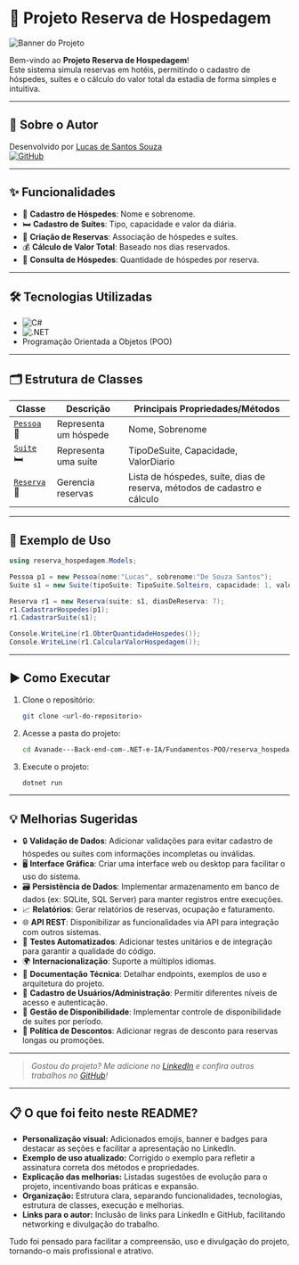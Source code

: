 # 🏨 Projeto Reserva de Hospedagem

![Banner do Projeto](https://media.giphy.com/media/v1.Y2lkPTc5MGI3NjExd2F2Z3F6b2N6b3F6d3J5d3F2d3F6d3F6d3F6d3F6d3F6d3F6/giphy.gif)

Bem-vindo ao **Projeto Reserva de Hospedagem**!  
Este sistema simula reservas em hotéis, permitindo o cadastro de hóspedes, suítes e o cálculo do valor total da estadia de forma simples e intuitiva.

---

## 👤 Sobre o Autor

Desenvolvido por [Lucas de Santos Souza](https://www.linkedin.com/in/lucas-de-santos-souza/)  
[![GitHub](https://img.shields.io/badge/GitHub-Perfil-181717?style=flat&logo=github&logoColor=white)](https://github.com/Lucas20santos)

---

## ✨ Funcionalidades

- 👤 **Cadastro de Hóspedes**: Nome e sobrenome.
- 🛏️ **Cadastro de Suítes**: Tipo, capacidade e valor da diária.
- 📅 **Criação de Reservas**: Associação de hóspedes e suítes.
- 💰 **Cálculo de Valor Total**: Baseado nos dias reservados.
- 🔢 **Consulta de Hóspedes**: Quantidade de hóspedes por reserva.

---

## 🛠️ Tecnologias Utilizadas

- ![C#](https://img.shields.io/badge/C%23-239120?style=flat&logo=c-sharp&logoColor=white)
- ![.NET](https://img.shields.io/badge/.NET-512BD4?style=flat&logo=dotnet&logoColor=white)
- Programação Orientada a Objetos (POO)

---

## 🗂️ Estrutura de Classes

| Classe  | Descrição | Principais Propriedades/Métodos |
|---------|-----------|---------------------------------|
| [`Pessoa`](Models/Pessoa.cs) 👤 | Representa um hóspede | Nome, Sobrenome |
| [`Suite`](Models/Suite.cs) 🛏️ | Representa uma suíte | TipoDeSuite, Capacidade, ValorDiario |
| [`Reserva`](Models/Reserva.cs) 📅 | Gerencia reservas | Lista de hóspedes, suíte, dias de reserva, métodos de cadastro e cálculo |

---

## 🚀 Exemplo de Uso

```csharp
using reserva_hospedagem.Models;

Pessoa p1 = new Pessoa(nome:"Lucas", sobrenome:"De Souza Santos");
Suite s1 = new Suite(tipoSuite: TipoSuite.Solteiro, capacidade: 1, valor_diario: 50);

Reserva r1 = new Reserva(suite: s1, diasDeReserva: 7);
r1.CadastrarHospedes(p1);
r1.CadastrarSuite(s1);

Console.WriteLine(r1.ObterQuantidadeHospedes());
Console.WriteLine(r1.CalcularValorHospedagem());
```

---

## ▶️ Como Executar

1. Clone o repositório:

   ```sh
   git clone <url-do-repositorio>
   ```

2. Acesse a pasta do projeto:

   ```sh
   cd Avanade---Back-end-com-.NET-e-IA/Fundamentos-POO/reserva_hospedagem
   ```

3. Execute o projeto:

   ```sh
   dotnet run
   ```

---

## 💡 Melhorias Sugeridas

- 🔒 **Validação de Dados**: Adicionar validações para evitar cadastro de hóspedes ou suítes com informações incompletas ou inválidas.
- 🖥️ **Interface Gráfica**: Criar uma interface web ou desktop para facilitar o uso do sistema.
- 🗃️ **Persistência de Dados**: Implementar armazenamento em banco de dados (ex: SQLite, SQL Server) para manter registros entre execuções.
- 📈 **Relatórios**: Gerar relatórios de reservas, ocupação e faturamento.
- 🌐 **API REST**: Disponibilizar as funcionalidades via API para integração com outros sistemas.
- 🧪 **Testes Automatizados**: Adicionar testes unitários e de integração para garantir a qualidade do código.
- 🌍 **Internacionalização**: Suporte a múltiplos idiomas.
- 📝 **Documentação Técnica**: Detalhar endpoints, exemplos de uso e arquitetura do projeto.
- 👥 **Cadastro de Usuários/Administração**: Permitir diferentes níveis de acesso e autenticação.
- 📅 **Gestão de Disponibilidade**: Implementar controle de disponibilidade de suítes por período.
- 💸 **Política de Descontos**: Adicionar regras de desconto para reservas longas ou promoções.

---

> _Gostou do projeto? Me adicione no [LinkedIn](https://www.linkedin.com/in/lucas-de-santos-souza/) e confira outros trabalhos no [GitHub](https://github.com/Lucas20santos)!_

---

## 📋 O que foi feito neste README?

- **Personalização visual:** Adicionados emojis, banner e badges para destacar as seções e facilitar a apresentação no LinkedIn.
- **Exemplo de uso atualizado:** Corrigido o exemplo para refletir a assinatura correta dos métodos e propriedades.
- **Explicação das melhorias:** Listadas sugestões de evolução para o projeto, incentivando boas práticas e expansão.
- **Organização:** Estrutura clara, separando funcionalidades, tecnologias, estrutura de classes, execução e melhorias.
- **Links para o autor:** Inclusão de links para LinkedIn e GitHub, facilitando networking e divulgação do trabalho.

Tudo foi pensado para facilitar a compreensão, uso e divulgação do projeto, tornando-o mais profissional e atrativo.
